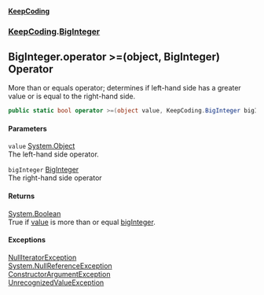 #### [KeepCoding](index.md 'index')
### [KeepCoding](KeepCoding.md 'KeepCoding').[BigInteger](BigInteger.md 'KeepCoding.BigInteger')
## BigInteger.operator &gt;=(object, BigInteger) Operator
More than or equals operator; determines if left-hand side has a greater value or is equal to the right-hand side.  
```csharp
public static bool operator >=(object value, KeepCoding.BigInteger bigInteger);
```
#### Parameters
<a name='KeepCoding.BigInteger.op_GreaterThanOrEqual(object.KeepCoding.BigInteger).value'></a>
`value` [System.Object](https://docs.microsoft.com/en-us/dotnet/api/System.Object 'System.Object')  
The left-hand side operator.
  
<a name='KeepCoding.BigInteger.op_GreaterThanOrEqual(object.KeepCoding.BigInteger).bigInteger'></a>
`bigInteger` [BigInteger](BigInteger.md 'KeepCoding.BigInteger')  
The right-hand side operator
  
#### Returns
[System.Boolean](https://docs.microsoft.com/en-us/dotnet/api/System.Boolean 'System.Boolean')  
True if [value](BigInteger.op_GreaterThanOrEqual.CvzOZEBF0wq0cjlrWw2T6Q.md#KeepCoding.BigInteger.op_GreaterThanOrEqual(object.KeepCoding.BigInteger).value 'KeepCoding.BigInteger.op_GreaterThanOrEqual(object, KeepCoding.BigInteger).value') is more than or equal [bigInteger](BigInteger.op_GreaterThanOrEqual.CvzOZEBF0wq0cjlrWw2T6Q.md#KeepCoding.BigInteger.op_GreaterThanOrEqual(object.KeepCoding.BigInteger).bigInteger 'KeepCoding.BigInteger.op_GreaterThanOrEqual(object, KeepCoding.BigInteger).bigInteger').
#### Exceptions
[NullIteratorException](NullIteratorException.md 'KeepCoding.Internal.NullIteratorException')  
[System.NullReferenceException](https://docs.microsoft.com/en-us/dotnet/api/System.NullReferenceException 'System.NullReferenceException')  
[ConstructorArgumentException](ConstructorArgumentException.md 'KeepCoding.Internal.ConstructorArgumentException')  
[UnrecognizedValueException](UnrecognizedValueException.md 'KeepCoding.Internal.UnrecognizedValueException')  
